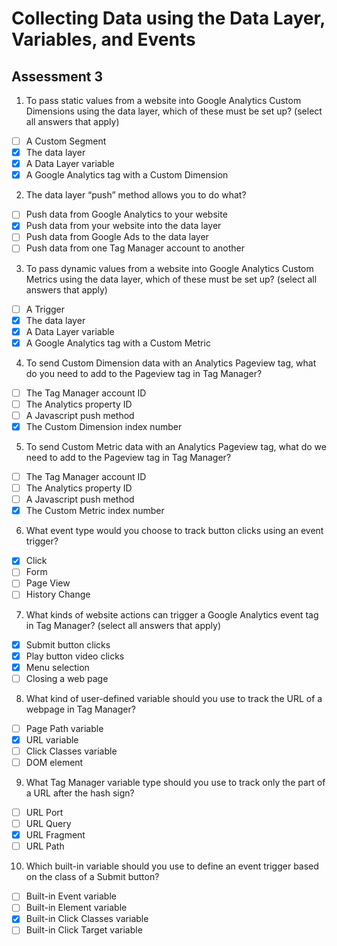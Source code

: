 # Collecting Data using the Data Layer, Variables, and Events


## Assessment 3

1. To pass static values from a website into Google Analytics Custom Dimensions using the data layer, which of these must be set up?
(select all answers that apply)

- [ ] A Custom Segment
- [x] The data layer
- [x] A Data Layer variable
- [x] A Google Analytics tag with a Custom Dimension

2. The data layer “push” method allows you to do what?

- [ ] Push data from Google Analytics to your website
- [x] Push data from your website into the data layer
- [ ] Push data from Google Ads to the data layer
- [ ] Push data from one Tag Manager account to another

3. To pass dynamic values from a website into Google Analytics Custom Metrics using the data layer, which of these must be set up?
(select all answers that apply)

- [ ] A Trigger
- [x] The data layer
- [x] A Data Layer variable
- [x] A Google Analytics tag with a Custom Metric

4. To send Custom Dimension data with an Analytics Pageview tag, what do you need to add to the Pageview tag in Tag Manager?

- [ ] The Tag Manager account ID
- [ ] The Analytics property ID
- [ ] A Javascript push method
- [x] The Custom Dimension index number

5. To send Custom Metric data with an Analytics Pageview tag, what do we need to add to the Pageview tag in Tag Manager?

- [ ] The Tag Manager account ID
- [ ] The Analytics property ID
- [ ] A Javascript push method
- [x] The Custom Metric index number

6. What event type would you choose to track button clicks using an event trigger?

- [x] Click
- [ ] Form
- [ ] Page View
- [ ] History Change

7. What kinds of website actions can trigger a Google Analytics event tag in Tag Manager? (select all answers that apply)

- [x] Submit button clicks
- [x] Play button video clicks
- [x] Menu selection
- [ ] Closing a web page

8. What kind of user-defined variable should you use to track the URL of a webpage in Tag Manager?

- [ ] Page Path variable
- [x] URL variable
- [ ] Click Classes variable
- [ ] DOM element

9. What Tag Manager variable type should you use to track only the part of a URL after the hash sign?

- [ ] URL Port
- [ ] URL Query
- [x] URL Fragment
- [ ] URL Path

10. Which built-in variable should you use to define an event trigger based on the class of a Submit button?

- [ ] Built-in Event variable
- [ ] Built-in Element variable
- [x] Built-in Click Classes variable
- [ ] Built-in Click Target variable
